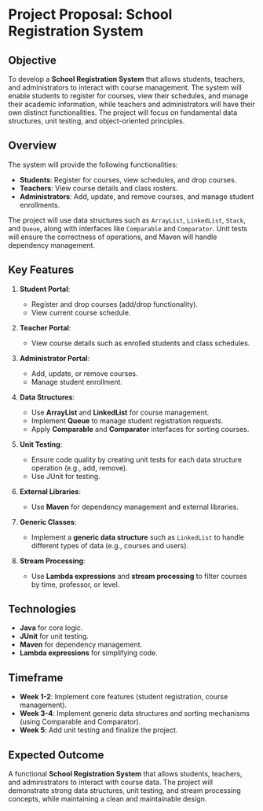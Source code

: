 # Project Proposal: School Registration System

## Objective
To develop a **School Registration System** that allows students, teachers, and administrators to interact with course management. The system will enable students to register for courses, view their schedules, and manage their academic information, while teachers and administrators will have their own distinct functionalities. The project will focus on fundamental data structures, unit testing, and object-oriented principles.

## Overview
The system will provide the following functionalities:
- **Students**: Register for courses, view schedules, and drop courses.
- **Teachers**: View course details and class rosters.
- **Administrators**: Add, update, and remove courses, and manage student enrollments.

The project will use data structures such as `ArrayList`, `LinkedList`, `Stack`, and `Queue`, along with interfaces like `Comparable` and `Comparator`. Unit tests will ensure the correctness of operations, and Maven will handle dependency management.

## Key Features
1. **Student Portal**:
   - Register and drop courses (add/drop functionality).
   - View current course schedule.

2. **Teacher Portal**:
   - View course details such as enrolled students and class schedules.

3. **Administrator Portal**:
   - Add, update, or remove courses.
   - Manage student enrollment.

4. **Data Structures**:
   - Use **ArrayList** and **LinkedList** for course management.
   - Implement **Queue** to manage student registration requests.
   - Apply **Comparable** and **Comparator** interfaces for sorting courses.

5. **Unit Testing**:
   - Ensure code quality by creating unit tests for each data structure operation (e.g., add, remove).
   - Use JUnit for testing.

6. **External Libraries**:
   - Use **Maven** for dependency management and external libraries.

7. **Generic Classes**:
   - Implement a **generic data structure** such as `LinkedList` to handle different types of data (e.g., courses and users).

8. **Stream Processing**:
   - Use **Lambda expressions** and **stream processing** to filter courses by time, professor, or level.

## Technologies
- **Java** for core logic.
- **JUnit** for unit testing.
- **Maven** for dependency management.
- **Lambda expressions** for simplifying code.

## Timeframe
- **Week 1-2**: Implement core features (student registration, course management).
- **Week 3-4**: Implement generic data structures and sorting mechanisms (using Comparable and Comparator).
- **Week 5**: Add unit testing and finalize the project.

## Expected Outcome
A functional **School Registration System** that allows students, teachers, and administrators to interact with course data. The project will demonstrate strong data structures, unit testing, and stream processing concepts, while maintaining a clean and maintainable design.
